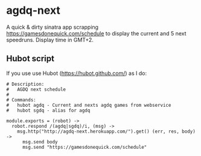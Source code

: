 # agdq-next

A quick & dirty sinatra app scrapping https://gamesdonequick.com/schedule to display the current and 5 next speedruns. Display time in GMT+2. 

## Hubot script

If you use use Hubot (https://hubot.github.com/) as I do:

    # Description:
    #   AGDQ next schedule
    #
    # Commands:
    #   hubot agdq - Current and nexts agdq games from webservice
    #   hubot sgdq - alias for agdq
    
    module.exports = (robot) ->
      robot.respond /(agdq|sgdq)/i, (msg) ->
        msg.http("http://agdq-next.herokuapp.com/").get() (err, res, body) ->
          msg.send body
          msg.send "https://gamesdonequick.com/schedule"
